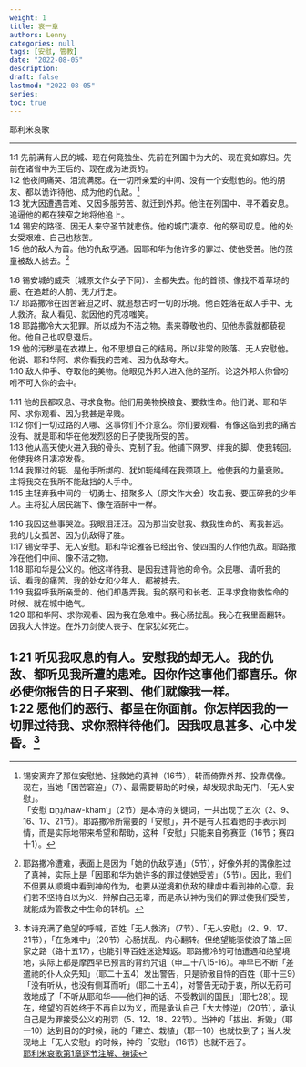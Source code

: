 ```yaml
---
weight: 1
title: 哀一章
authors: Lenny
categories: null
tags: [安慰, 管教]
date: "2022-08-05"
description: 
draft: false
lastmod: "2022-08-05"
series:
toc: true
---
```

耶利米哀歌

<!--more-->
---

1:1 先前满有人民的城、现在何竟独坐、先前在列国中为大的、现在竟如寡妇。先前在诸省中为王后的、现在成为进贡的。  
1:2 他夜间痛哭、泪流满腮。在一切所亲爱的中间、没有一个安慰他的。他的朋友、都以诡诈待他、成为他的仇敌。[^1]  
1:3 犹大因遭遇苦难、又因多服劳苦、就迁到外邦。他住在列国中、寻不着安息。追逼他的都在狭窄之地将他追上。  
1:4 锡安的路径、因无人来守圣节就悲伤。他的城门凄凉、他的祭司叹息。他的处女受艰难、自己也愁苦。  
1:5 他的敌人为首。他的仇敌亨通。因耶和华为他许多的罪过、使他受苦。他的孩童被敌人掳去。[^2]  

1:6 锡安城的威荣〔城原文作女子下同〕、全都失去。他的首领、像找不着草场的鹿、在追赶的人前、无力行走。  
1:7 耶路撒冷在困苦窘迫之时、就追想古时一切的乐境。他百姓落在敌人手中、无人救济。敌人看见、就因他的荒凉嗤笑。  
1:8 耶路撒冷大大犯罪。所以成为不洁之物。素来尊敬他的、见他赤露就都藐视他。他自己也叹息退后。  
1:9 他的污秽是在衣襟上。他不思想自己的结局。所以非常的败落、无人安慰他。他说、耶和华阿、求你看我的苦难、因为仇敌夸大。  
1:10 敌人伸手、夺取他的美物。他眼见外邦人进入他的圣所。论这外邦人你曾吩咐不可入你的会中。  

1:11 他的民都叹息、寻求食物。他们用美物换粮食、要救性命。他们说、耶和华阿、求你观看、因为我甚是卑贱。  
1:12 你们一切过路的人哪、这事你们不介意么。你们要观看、有像这临到我的痛苦没有、就是耶和华在他发烈怒的日子使我所受的苦。  
1:13 他从高天使火进入我的骨头、克制了我。他铺下网罗、绊我的脚、使我转回。他使我终日凄凉发昏。  
1:14 我罪过的轭、是他手所绑的、犹如轭绳缚在我颈项上。他使我的力量衰败。主将我交在我所不能敌挡的人手中。  
1:15 主轻弃我中间的一切勇士、招聚多人〔原文作大会〕攻击我、要压碎我的少年人。主将犹大居民踹下、像在酒醡中一样。  

1:16 我因这些事哭泣。我眼泪汪汪。因为那当安慰我、救我性命的、离我甚远。我的儿女孤苦、因为仇敌得了胜。  
1:17 锡安举手、无人安慰。耶和华论雅各已经出令、使四围的人作他仇敌。耶路撒冷在他们中间、像不洁之物。  
1:18 耶和华是公义的。他这样待我、是因我违背他的命令。众民哪、请听我的话、看我的痛苦、我的处女和少年人、都被掳去。  
1:19 我招呼我所亲爱的、他们却愚弄我。我的祭司和长老、正寻求食物救性命的时候、就在城中绝气。  
1:20 耶和华阿、求你观看、因为我在急难中。我心肠扰乱。我心在我里面翻转。因我大大悖逆。在外刀剑使人丧子、在家犹如死亡。  

1:21 听见我叹息的有人。安慰我的却无人。我的仇敌、都听见我所遭的患难。因你作这事他们都喜乐。你必使你报告的日子来到、他们就像我一样。  
1:22 愿他们的恶行、都呈在你面前。你怎样因我的一切罪过待我、求你照样待他们。因我叹息甚多、心中发昏。[^3]  
---

[^1]: 锡安离弃了那位安慰她、拯救她的真神（16节），转而倚靠外邦、投靠偶像。现在，当她「困苦窘迫」（7）、最需要帮助的时候，却发现求助无门、「无人安慰」。  
「安慰 נָחַם/naw-kham’」（2节）是本诗的关键词，一共出现了五次（2、9、16、17、21节）。耶路撒冷所需要的「安慰」，并不是有人拉着她的手表示同情，而是实际地带来希望和帮助，这种「安慰」只能来自弥赛亚（16节；赛四十1）。  
[^2]: 耶路撒冷遭难，表面上是因为「她的仇敌亨通」（5节），好像外邦的偶像胜过了真神，实际上是「因耶和华为她许多的罪过使她受苦」（5节）。因此，我们不但要从顺境中看到神的作为，也要从逆境和仇敌的肆虐中看到神的心意。我们若不坚持自以为义、辩解自己无辜，而是承认神为我们的罪过使我们受苦，就能成为管教之中生命的转机。
[^3]: 本诗充满了绝望的呼喊，百姓「无人救济」（7节）、「无人安慰」（2、9、17、21节），「在急难中」（20节）心肠扰乱、内心翻转。但绝望能驱使浪子踏上回家之路（路十五17），也能引导百姓迷途知返。耶路撒冷的可怕遭遇和绝望境地，实际上都是摩西早已预言的背约咒诅（申二十八15-16）。神早已不断「差遣祂的仆人众先知」（耶二十五4）发出警告，只是骄傲自恃的百姓（耶十三9）「没有听从，也没有侧耳而听」（耶二十五4），对警告无动于衷，所以无药可救地成了「不听从耶和华——他们神的话、不受教训的国民」（耶七28）。现在，绝望的百姓终于不再自以为义，而是承认自己「大大悖逆」（20节），承认自己是为罪接受公义的刑罚（5、12、18、22节）。当神的「拔出、拆毁」（耶一10）达到目的的时候，祂的「建立、栽植」（耶一10）也就快到了；当人发现地上「无人安慰」的时候，神的「安慰」（16节）也就不远了。  
[耶利米哀歌第1章逐节注解、祷读](https://cmcbiblereading.com/2016/08/04/%e8%80%b6%e5%88%a9%e7%b1%b3%e5%93%80%e6%ad%8c%e7%ac%ac1%e7%ab%a0%e9%80%90%e8%8a%82%e6%b3%a8%e8%a7%a3%e3%80%81%e7%a5%b7%e8%af%bb/)
